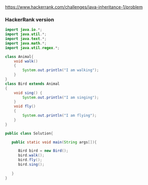 https://www.hackerrank.com/challenges/java-inheritance-1/problem


### HackerRank version

```java
import java.io.*;
import java.util.*;
import java.text.*;
import java.math.*;
import java.util.regex.*;

class Animal{
	void walk()
	{
		System.out.println("I am walking");
	}
}
class Bird extends Animal
{
    void sing() {
        System.out.println("I am singing");
    }
	void fly()
	{
		System.out.println("I am flying");
	}
}

public class Solution{

   public static void main(String args[]){

	  Bird bird = new Bird();
	  bird.walk();
	  bird.fly();
      bird.sing();
	
   }
}
```